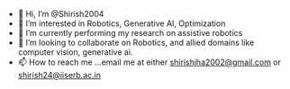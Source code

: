 - 👋 Hi, I’m @Shirish2004
- 👀 I’m interested in Robotics, Generative AI, Optimization
- 🌱 I’m currently performing my research on assistive robotics
- 💞️ I’m looking to collaborate on Robotics, and allied domains like computer vision, generative ai.
- 📫 How to reach me ...email me at either shirishjha2002@gmail.com or shirish24@iiserb.ac.in

<!---
Shirish2004/Shirish2004 is a ✨ special ✨ repository because its `README.md` (this file) appears on your GitHub profile.
You can click the Preview link to take a look at your changes.
--->
